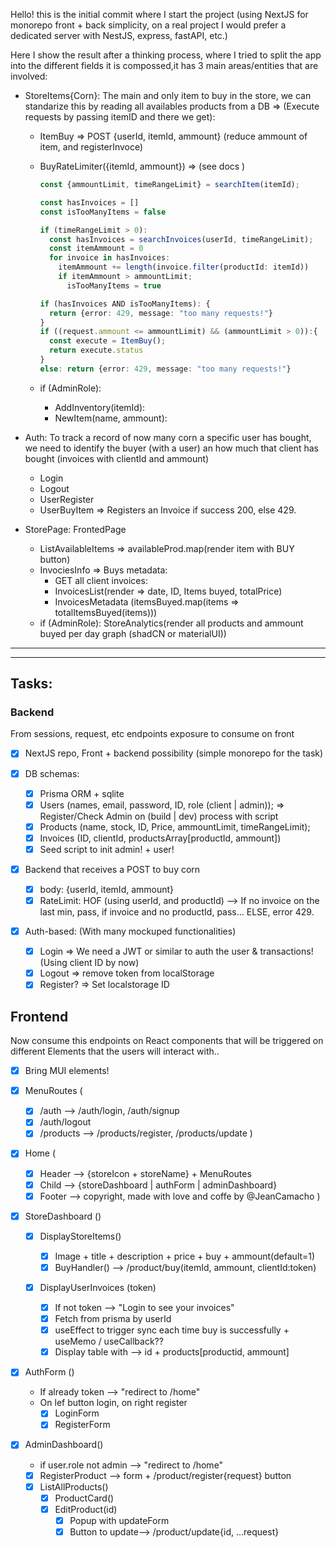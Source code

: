 Hello! this is the initial commit where I start the project (using NextJS for monorepo front + back simplicity, on a real project I would prefer a dedicated server with NestJS, express, fastAPI, etc.)

Here I show the result after a thinking process, where I tried to split the app into the different fields it is compossed,it has 3 main areas/entities that are involved:

- StoreItems{Corn}: The main and only item to buy in the store, we can standarize this by reading all availables products from a DB => (Execute requests by passing itemID and there we get):

  - ItemBuy => POST {userId, itemId, ammount}
    (reduce ammount of item, and registerInvoce)
  - BuyRateLimiter({itemId, ammount}) => (see docs )

    ```Typescript
    const {ammountLimit, timeRangeLimit} = searchItem(itemId);

    const hasInvoices = []
    const isTooManyItems = false

    if (timeRangeLimit > 0):
      const hasInvoices = searchInvoices(userId, timeRangeLimit);
      const itemAmmount = 0
      for invoice in hasInvoices:
        itemAmmount += length(invoice.filter(productId: itemId))
        if itemAmmount > ammountLimit;
          isTooManyItems = true

    if (hasInvoices AND isTooManyItems): {
      return {error: 429, message: "too many requests!"}
    }
    if ((request.ammount <= ammountLimit) && (ammountLimit > 0)):{
      const execute = ItemBuy();
      return execute.status
    }
    else: return {error: 429, message: "too many requests!"}
    ```

  - if (AdminRole):
    - AddInventory(itemId):
    - NewItem(name, ammount):

- Auth: To track a record of now many corn a specific user has bought, we need to identify the buyer (with a user) an how much that client has bought (invoices with clientId and ammount)

  - Login
  - Logout
  - UserRegister
  - UserBuyItem => Registers an Invoice if success 200, else 429.

- StorePage: FrontedPage
  - ListAvailableItems => availableProd.map(render item with BUY button)
  - InvociesInfo => Buys metadata:
    - GET all client invoices:
    - InvoicesList(render => date, ID, Items buyed, totalPrice)
    - InvoicesMetadata (itemsBuyed.map(items => totalItemsBuyed(items)))
  - if (AdminRole): StoreAnalytics(render all products and ammount buyed per day graph (shadCN or materialUI))

---

---

## Tasks:

### Backend

From sessions, request, etc endpoints exposure to consume on front

- [x] NextJS repo, Front + backend possibility (simple monorepo for the task)

- [x] DB schemas:

  - [x] Prisma ORM + sqlite
  - [x] Users (names, email, password, ID, role (client | admin)); => Register/Check Admin on (build | dev) process with script
  - [x] Products (name, stock, ID, Price, ammountLimit, timeRangeLimit);
  - [x] Invoices (ID, clientId, productsArray[productId, ammount])
  - [x] Seed script to init admin! + user!

- [x] Backend that receives a POST to buy corn

  - [x] body: {userId, itemId, ammount}
  - [x] RateLimit: HOF (using userId, and productId) --> If no invoice on the last min, pass, if invoice and no productId, pass... ELSE, error 429.

- [x] Auth-based: (With many mockuped functionalities)
  - [x] Login => We need a JWT or similar to auth the user & transactions! (Using client ID by now)
  - [x] Logout => remove token from localStorage
  - [x] Register? => Set localstorage ID

## Frontend

Now consume this endpoints on React components that will be triggered on different Elements that the users will interact with..

- [x] Bring MUI elements!

- [x] MenuRoutes (

  - [x] /auth --> /auth/login, /auth/signup
  - [x] /auth/logout
  - [x] /products --> /products/register, /products/update
        )

- [x] Home (

  - [x] Header --> {storeIcon + storeName} + MenuRoutes
  - [x] Child --> {storeDashboard | authForm | adminDashboard}
  - [x] Footer --> copyright, made with love and coffe by @JeanCamacho
        )

- [x] StoreDashboard ()

  - [x] DisplayStoreItems()

    - [x] Image + title + description + price + buy + ammount(default=1)
    - [x] BuyHandler() --> /product/buy(itemId, ammount, clientId:token)

  - [x] DisplayUserInvoices (token)

    - [x] If not token --> "Login to see your invoices"
    - [x] Fetch from prisma by userId
    - [x] useEffect to trigger sync each time buy is successfully + useMemo / useCallback??
    - [x] Display table with --> id + products[productid, ammount]

- [x] AuthForm ()

  - If already token --> "redirect to /home"
  - On lef button login, on right register
    - [x] LoginForm
    - [x] RegisterForm

- [x] AdminDashboard()
  - if user.role not admin --> "redirect to /home"
  - [x] RegisterProduct --> form + /product/register{request} button
  - [x] ListAllProducts()
    - [x] ProductCard()
    - [x] EditProduct(id)
      - [x] Popup with updateForm
      - [x] Button to update--> /product/update{id, ...request}
